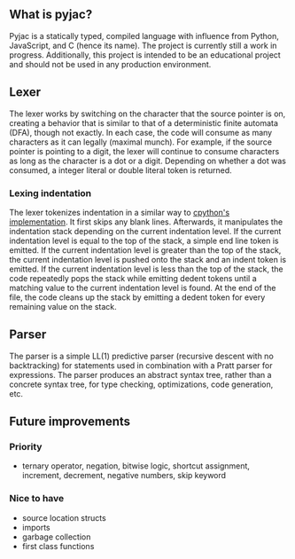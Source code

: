 ## What is pyjac?
Pyjac is a statically typed, compiled language with influence from Python, JavaScript, and C (hence its name). The project is currently still a work in progress. Additionally, this project is intended to be an educational project and should not be used in any production environment. 

## Lexer
The lexer works by switching on the character that the source pointer is on, creating a behavior that is similar to that of a deterministic finite automata (DFA), though not exactly. In each case, the code will consume as many characters as it can legally (maximal munch). For example, if the source pointer is pointing to a digit, the lexer will continue to consume characters as long as the character is a dot or a digit. Depending on whether a dot was consumed, a integer literal or double literal token is returned. 
### Lexing indentation
The lexer tokenizes indentation in a similar way to [cpython's implementation](https://docs.python.org/3/reference/lexical_analysis.html#indentation). It first skips any blank lines. Afterwards, it manipulates the indentation stack depending on the current indentation level. If the current indentation level is equal to the top of the stack, a simple end line token is emitted. If the current indentation level is greater than the top of the stack, the current indentation level is pushed onto the stack and an indent token is emitted. If the current indentation level is less than the top of the stack, the code repeatedly pops the stack while emitting dedent tokens until a matching value to the current indentation level is found. At the end of the file, the code cleans up the stack by emitting a dedent token for every remaining value on the stack.

## Parser
The parser is a simple LL(1) predictive parser (recursive descent with no backtracking) for statements used in combination with a Pratt parser for expressions. The parser produces an abstract syntax tree, rather than a concrete syntax tree, for type checking, optimizations, code generation, etc. 


## Future improvements
### Priority 
- ternary operator, negation, bitwise logic, shortcut assignment, increment, decrement, negative numbers, skip keyword
### Nice to have
- source location structs 
- imports 
- garbage collection 
- first class functions
